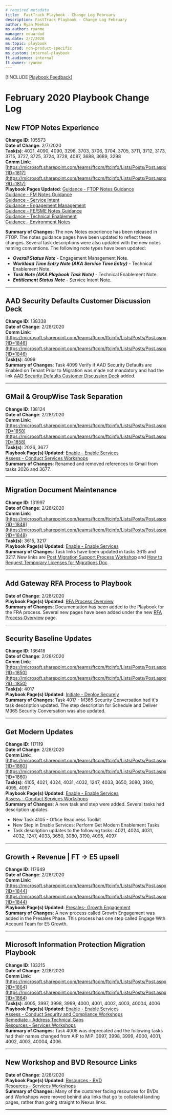 ```yaml
---  
# required metadata  
title:  FastTrack Playbook - Change Log February
description: FastTrack Playbook - Change Log February
author: Ryan Meehan  
ms.author: ryanme  
manager: eduardod  
ms.date: 2/7/2020  
ms.topic: playbook  
ms.prod: non-product-specific  
ms.custom: internal-playbook  
ft.audience: internal  
ft.owner: ryanme  
---  
```

[!INCLUDE [Playbook Feedback](./includes/questions-feedback.md)]  

# February 2020 Playbook Change Log

## New FTOP Notes Experience 
**Change ID**: 105573  
**Date of Change**: 2/7/2020  
**Task(s)**: 4021, 4090, 4090, 3298, 3703, 3706, 3704, 3705, 3711, 3712, 3173, 3715, 3727, 3725, 3724, 3728, 4087, 3688, 3689, 3298  
**Comm Link**: [https://microsoft.sharepoint.com/teams/ftccm/ftcinfo/Lists/Posts/Post.aspx?ID=1817](https://microsoft.sharepoint.com/teams/ftccm/ftcinfo/Lists/Posts/Post.aspx?ID=1817)  
**Playbook Pages Updated**: [Guidance - FTOP Notes Guidance](guidance-ftop-notes-guidance.md)  
[Guidance - FM Notes Guidance](guidance-fm-notes.md)  
[Guidance - Service Intent](status-guidance-service-intent-notes.md)  
[Guidance - Engagement Management](guidance-fm-engagement-management-notes.md)  
[Guidance - FE/SME Notes Guidance](guidance-fe-sme-notes.md)  
[Guidance - Technical Enablement](guidance-technical-enablement-notes.md)  
[Guidance - Environment Notes](guidance-environment-notes.md)  

**Summary of Changes**: The new Notes experience has been released in FTOP. The notes guidance pages have been updated to reflect these changes. Several task descriptions were also updated with the new notes naming conventions. The following note types have been updated:

- ***Overall Status Note*** - Engagement Management Note.
- ***Workload Time Entry Note (AKA Service Time Entry)*** - Technical Enablement Note.
- ***Task Note (AKA Playbook Task Note)*** - Technical Enablement Note.
- ***Entitlement Status Note*** - Service Intent Note.  

---

## AAD Security Defaults Customer Discussion Deck
**Change ID**: 138338  
**Date of Change**: 2/28/2020  
**Comm Link**: 
[https://microsoft.sharepoint.com/teams/ftccm/ftcinfo/Lists/Posts/Post.aspx?ID=1846](https://microsoft.sharepoint.com/teams/ftccm/ftcinfo/Lists/Posts/Post.aspx?ID=1846)  
**Task(s)**: 4099  
**Summary of Changes**: Task 4099 Verify if AAD Security Defaults are Enabled on Tenant Prior to Migration was made not mandatory and had the link [AAD Security Defaults Customer Discussion Deck](https://aka.ms/AA7bbdw) added.

---

## GMail & GroupWise Task Separation  
**Change ID**: 138124  
**Date of Change**: 2/28/2020  
**Comm Link**: 
[https://microsoft.sharepoint.com/teams/ftccm/ftcinfo/Lists/Posts/Post.aspx?D=1858](https://microsoft.sharepoint.com/teams/ftccm/ftcinfo/Lists/Posts/Post.aspx?D=1858)  
**Task(s)**: 2026, 3677  
**Playbook Page(s) Updated**:
[Enable - Enable Services](enable-enable-services.md)  
[Assess - Conduct Services Workshops](assess-conduct-services-workshops.md)  
**Summary of Changes**: Renamed and removed references to Gmail from tasks 2026 and 3677.

---

## Migration Document Maintenance  
**Change ID**: 131997  
**Date of Change**: 2/28/2020  
**Comm Link**: 
[https://microsoft.sharepoint.com/teams/ftccm/ftcinfo/Lists/Posts/Post.aspx?ID=1848](https://microsoft.sharepoint.com/teams/ftccm/ftcinfo/Lists/Posts/Post.aspx?ID=1848)  
**Task(s)**: 3615, 3217  
**Playbook Page(s) Updated**:
[Enable - Enable Services](enable-enable-services.md)  
**Summary of Changes**: Task links have been updated in tasks 3615 and 3217. New links are [Post Migration Support Process Workshop](https://aka.ms/AA7bauu) and [How to Request Temporary Licenses for Migrations Doc](https://aka.ms/AA7g6h3).

---

## Add Gateway RFA Process to Playbook  
**Date of Change**: 2/28/2020  
**Playbook Page(s) Updated**:
[RFA Process Overview](rfa-overview.md)  
**Summary of Changes**: Documentation has been added to the Playbook for the FRA process. Several new pages have been added under the new [RFA Process Overview](rfa-overview.md) page.

---

## Security Baseline Updates  
**Change ID**: 136418  
**Date of Change**: 2/28/2020  
**Comm Link**: 
[https://microsoft.sharepoint.com/teams/ftccm/ftcinfo/Lists/Posts/Post.aspx?ID=1850](https://microsoft.sharepoint.com/teams/ftccm/ftcinfo/Lists/Posts/Post.aspx?ID=1850)  
**Task(s)**: 4017  
**Playbook Page(s) Updated**:
[Initiate - Deploy Securely](initiate-deploy-securely.md)  
**Summary of Changes**: Task 4017 - M365 Security Conversation had it's task description updated. The step description for Schedule and Deliver M365 Security Conversation was also updated.

---

## Get Modern Updates  
**Change ID**: 117119  
**Date of Change**: 2/28/2020  
**Comm Link**: 
[https://microsoft.sharepoint.com/teams/ftccm/ftcinfo/Lists/Posts/Post.aspx?ID=1860](https://microsoft.sharepoint.com/teams/ftccm/ftcinfo/Lists/Posts/Post.aspx?ID=1860)  
**Task(s)**: 4105, 4021, 4024, 4031, 4032, 1247, 4033, 3650, 3080, 3190, 4095, 4097  
**Playbook Page(s) Updated**:
[Enable - Enable Services](enable-enable-services.md)  
[Assess - Conduct Services Workshops](assess-conduct-services-workshops.md)  
**Summary of Changes**: A new task and step were added. Several tasks had description updates.

- New Task 4105 - Office Readiness Toolkit
- New Step in Enable Services: Perform Get Modern Enablement Tasks
- Task description updates to the following tasks: 4021, 4024, 4031, 4032, 1247, 4033, 3650, 3080, 3190, 4095, 4097

---

## Growth + Revenue | FT -> E5 upsell  
**Change ID**: 117649  
**Date of Change**: 2/28/2020  
**Comm Link**: 
[https://microsoft.sharepoint.com/teams/ftccm/ftcinfo/Lists/Posts/Post.aspx?ID=1844](https://microsoft.sharepoint.com/teams/ftccm/ftcinfo/Lists/Posts/Post.aspx?ID=1844)  
**Playbook Page(s) Updated**:
[Presales- Growth Engagement](presales-growth-engagement.md)  
**Summary of Changes**: A new process called Growth Engagement was added in the Presales Phase. This process has one step called Engage With Account Team for E5 Growth.

---

## Microsoft Information Protection Migration Playbook  
**Change ID**: 133215  
**Date of Change**: 2/28/2020  
**Comm Link**: 
[https://microsoft.sharepoint.com/teams/ftccm/ftcinfo/Lists/Posts/Post.aspx?ID=1864](https://microsoft.sharepoint.com/teams/ftccm/ftcinfo/Lists/Posts/Post.aspx?ID=1864)  
**Task(s)**: 4005, 3997, 3998, 3999, 4000, 4001, 4002, 4003, 40004, 4006  
**Playbook Page(s) Updated**:
[Enable - Enable Services](enable-enable-services.md)  
[Assess - Conduct Security and Compliance Workshops](assess-conduct-security-and-compliance-workshops.md)  
[Remediate - Address Technical Gaps](remediate-address-technical-gaps.md)  
[Resources - Services Workshops](resources-services-workshops.md)  
**Summary of Changes**: Task 4005 was deprecated and the following tasks had their names changed from AIP to MIP: 3997, 3998, 3999, 4000, 4001, 4002, 4003, 40004, 4006.

---

## New Workshop and BVD Resource Links  
**Date of Change**: 2/28/2020  
**Playbook Page(s) Updated**:
[Resources - BVD](resources-bvd.md)  
[Resources - Services Workshops](resources-services-workshops.md)  
**Summary of Changes**: Many of the customer facing resources for BVDs and Workshops were moved behind aka links that go to collateral landing pages, rather than going straight to Nexus links.  

---
